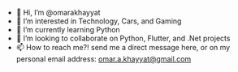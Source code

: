 - 👋 Hi, I’m @omarakhayyat
- 👀 I’m interested in Technology, Cars, and Gaming
- 🌱 I’m currently learning Python
- 💞️ I’m looking to collaborate on Python, Flutter, and .Net projects
- 📫 How to reach me?! send me a direct message here, or on my personal email address: omar.a.khayyat@gmail.com

<!---
omarakhayyat/omarakhayyat is a ✨ special ✨ repository because its `README.md` (this file) appears on your GitHub profile.
You can click the Preview link to take a look at your changes.
--->
